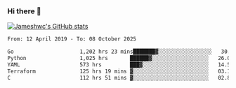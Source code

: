### Hi there 👋

[![Jameshwc's GitHub stats](https://github-readme-stats.vercel.app/api?username=jameshwc)](https://github.com/anuraghazra/github-readme-stats)

<!--START_SECTION:waka-->

```txt
From: 12 April 2019 - To: 08 October 2025

Go                     1,202 hrs 23 mins███████▓░░░░░░░░░░░░░░░░░   30.60 %
Python                 1,025 hrs       ██████▓░░░░░░░░░░░░░░░░░░   26.09 %
YAML                   573 hrs         ███▓░░░░░░░░░░░░░░░░░░░░░   14.58 %
Terraform              125 hrs 19 mins ▓░░░░░░░░░░░░░░░░░░░░░░░░   03.19 %
C                      112 hrs 51 mins ▓░░░░░░░░░░░░░░░░░░░░░░░░   02.87 %
```

<!--END_SECTION:waka-->
